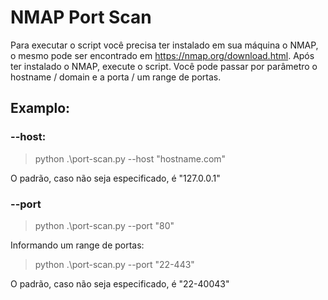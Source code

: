 ﻿# NMAP Port Scan

Para executar o script você precisa ter instalado em sua máquina o NMAP, o mesmo pode ser encontrado em <https://nmap.org/download.html>.
Após ter instalado o NMAP, execute o script. Você pode passar por parâmetro o hostname / domain e a porta / um range de portas. 

## Examplo:

### --host:

> python .\port-scan.py --host "hostname.com"

O padrão, caso não seja especificado, é "127.0.0.1"

### --port

> python .\port-scan.py --port "80"

Informando um range de portas:

> python .\port-scan.py --port "22-443"

O padrão, caso não seja especificado, é "22-40043"